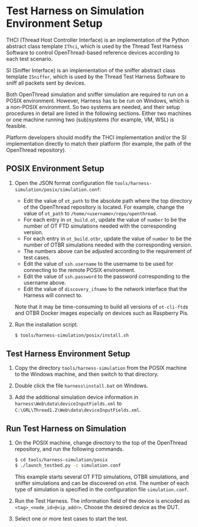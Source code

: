 # Test Harness on Simulation Environment Setup

THCI (Thread Host Controller Interface) is an implementation of the Python abstract class template `IThci`, which is used by the Thread Test Harness Software to control OpenThread-based reference devices according to each test scenario.

SI (Sniffer Interface) is an implementation of the sniffer abstract class template `ISniffer`, which is used by the Thread Test Harness Software to sniff all packets sent by devices.

Both OpenThread simulation and sniffer simulation are required to run on a POSIX environment. However, Harness has to be run on Windows, which is a non-POSIX environment. So two systems are needed, and their setup procedures in detail are listed in the following sections. Either two machines or one machine running two (sub)systems (for example, VM, WSL) is feasible.

Platform developers should modify the THCI implementation and/or the SI implementation directly to match their platform (for example, the path of the OpenThread repository).

## POSIX Environment Setup

1. Open the JSON format configuration file `tools/harness-simulation/posix/simulation.conf`:

   - Edit the value of `ot_path` to the absolute path where the top directory of the OpenThread repository is located. For example, change the value of `ot_path` to `/home/<username>/repo/openthread`.
   - For each entry in `ot_build.ot`, update the value of `number` to be the number of OT FTD simulations needed with the corresponding version.
   - For each entry in `ot_build.otbr`, update the value of `number` to be the number of OTBR simulations needed with the corresponding version.
   - The numbers above can be adjusted according to the requirement of test cases.
   - Edit the value of `ssh.username` to the username to be used for connecting to the remote POSIX environment.
   - Edit the value of `ssh.password` to the password corresponding to the username above.
   - Edit the value of `discovery_ifname` to the network interface that the Harness will connect to.

   Note that it may be time-consuming to build all versions of `ot-cli-ftd`s and OTBR Docker images especially on devices such as Raspberry Pis.

2. Run the installation script.

   ```bash
   $ tools/harness-simulation/posix/install.sh
   ```

## Test Harness Environment Setup

1. Copy the directory `tools/harness-simulation` from the POSIX machine to the Windows machine, and then switch to that directory.

2. Double click the file `harness\install.bat` on Windows.

3. Add the additional simulation device information in `harness\Web\data\deviceInputFields.xml` to `C:\GRL\Thread1.2\Web\data\deviceInputFields.xml`.

## Run Test Harness on Simulation

1. On the POSIX machine, change directory to the top of the OpenThread repository, and run the following commands.

   ```bash
   $ cd tools/harness-simulation/posix
   $ ./launch_testbed.py -c simulation.conf
   ```

   This example starts several OT FTD simulations, OTBR simulations, and sniffer simulations and can be discovered on `eth0`. The number of each type of simulation is specified in the configuration file `simulation.conf`.

2. Run the Test Harness. The information field of the device is encoded as `<tag>_<node_id>@<ip_addr>`. Choose the desired device as the DUT.

3. Select one or more test cases to start the test.
